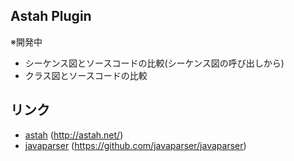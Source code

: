 Astah Plugin 
----------------------------------

※開発中

* シーケンス図とソースコードの比較(シーケンス図の呼び出しから)
* クラス図とソースコードの比較

リンク
-------------------------

* [astah](http://astah.net/) (http://astah.net/)
* [javaparser](https://github.com/javaparser/javaparser) (https://github.com/javaparser/javaparser)